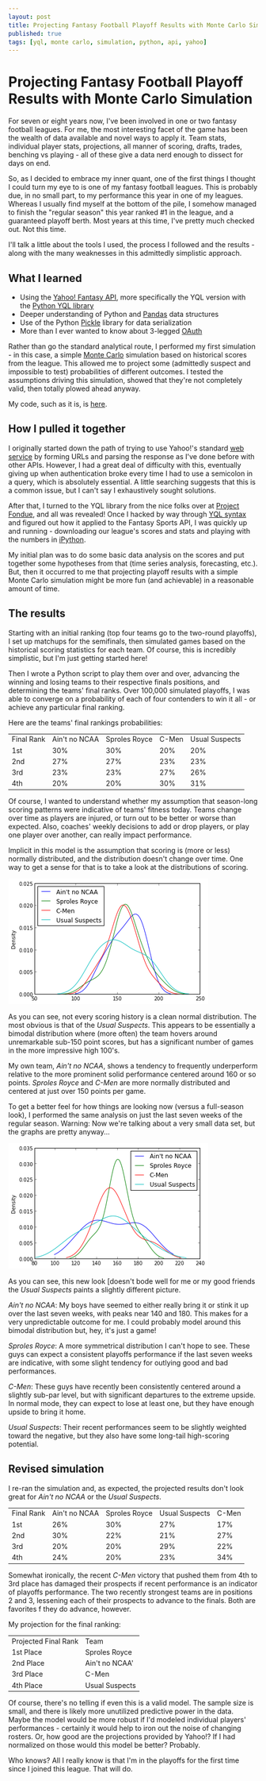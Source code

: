 ```yaml
---
layout: post
title: Projecting Fantasy Football Playoff Results with Monte Carlo Simulation
published: true
tags: [yql, monte carlo, simulation, python, api, yahoo]
---
```


# Projecting Fantasy Football Playoff Results with Monte Carlo Simulation

For seven or eight years now, I've been involved in one or two fantasy football leagues. For me, the most interesting facet of the game has been the wealth of data available and novel ways to apply it. Team stats, individual player stats, projections, all manner of scoring, drafts, trades, benching vs playing - all of these give a data nerd enough to dissect for days on end. 

So, as I decided to embrace my inner quant, one of the first things I thought I could turn my eye to is one of my fantasy football leagues. This is probably due, in no small part, to my performance this year in one of my leagues.  Whereas I usually find myself at the bottom of the pile, I somehow managed to finish the "regular season" this year ranked #1 in the league, and a guaranteed playoff berth.  Most years at this time, I've pretty much checked out.  Not this time.

I'll talk a little about the tools I used, the process I followed and the results - along with the many weaknesses in this admittedly simplistic approach.

## What I learned
- Using the [Yahoo! Fantasy API](http://developer.yahoo.com/fantasysports/), more specifically the YQL version with the [Python YQL library](http://docs.python-yql.org/en/latest/)
- Deeper understanding of Python and [Pandas](http://pandas.pydata.org/) data structures
- Use of the Python [Pickle](http://docs.python.org/2/library/pickle.html) library for data serialization
- More than I ever wanted to know about 3-legged [OAuth](http://en.wikipedia.org/wiki/OAuth)

Rather than go the standard analytical route, I performed my first simulation - in this case, a simple [Monte Carlo](http://en.wikipedia.org/wiki/Monte_Carlo_method) simulation based on historical scores from the league.  This allowed me to project some (admittedly suspect and impossible to test) probabilities of different outcomes.  I tested the assumptions driving this simulation, showed that they're not completely valid, then totally plowed ahead anyway.

My code, such as it is, is [here](https://github.com/wimsy/ffball).

## How I pulled it together
I originally started down the path of trying to use Yahoo!'s standard [web service](http://developer.yahoo.com/fantasysports/guide/) by forming URLs and parsing the response as I've done before with other APIs. However, I had a great deal of difficulty with this, eventually giving up when authentication broke every time I had to use a semicolon in a query, which is absolutely essential.  A little searching suggests that this is a common issue, but I can't say I exhaustively sought solutions.

After that, I turned to the YQL library from the nice folks over at [Project Fondue](http://projectfondue.com/), and all was revealed! Once I hacked by way through [YQL syntax](http://developer.yahoo.com/yql/) and figured out how it applied to the Fantasy Sports API, I was quickly up and running - downloading our league's scores and stats and playing with the numbers in [iPython](http://ipython.org/).

My initial plan was to do some basic data analysis on the scores and put together some hypotheses from that (time series analysis, forecasting, etc.). But, then it occurred to me that projecting playoff results with a simple Monte Carlo simulation might be more fun (and achievable) in a reasonable amount of time.

## The results
Starting with an initial ranking (top four teams go to the two-round playoffs), I set up matchups for the semifinals, then simulated games based on the historical scoring statistics for each team. Of course, this is incredibly simplistic, but I'm just getting started here!

Then I wrote a Python script to play them over and over, advancing the winning and losing teams to their respective finals positions, and determining the teams' final ranks.  Over 100,000 simulated playoffs, I was able to converge on a probability of each of four contenders to win it all - or achieve any particular final ranking.

Here are the teams' final rankings probabilities:

<table>
	<tr>
		<td>Final Rank</td>
		<td>Ain't no NCAA</td>
		<td>Sproles Royce</td>
		<td>C-Men</td>
		<td>Usual Suspects</td>
	</tr>
	<tr>
		<td>1st</td>
		<td>30%</td>
		<td>30%</td>
		<td>20%</td>
		<td>20%</td>
	</tr>
	<tr>
		<td>2nd</td>
		<td>27%</td>
		<td>27%</td>
		<td>23%</td>
		<td>23%</td>
	</tr>
	<tr>
		<td>3rd</td>
		<td>23%</td>
		<td>23%</td>
		<td>27%</td>
		<td>26%</td>
	</tr>
	<tr>
		<td>4th</td>
		<td>20%</td>
		<td>20%</td>
		<td>30%</td>
		<td>31%</td>
	</tr>
</table>

Of course, I wanted to understand whether my assumption that season-long scoring patterns were indicative of teams' fitness today.  Teams change over time as players are injured, or turn out to be better or worse than expected. Also, coaches' weekly decisions to add or drop players, or play one player over another, can really impact performance.

Implicit in this model is the assumption that scoring is (more or less) normally distributed, and the distribution doesn't change over time. One way to get a sense for that is to take a look at the distributions of scoring.

![Distribution of scores](/images/ffball_dist_1.png "Full-season distribution of scores for the top four teams.")

As you can see, not every scoring history is a clean normal distribution.  The most obvious is that of the *Usual Suspects*.  This appears to be essentially a bimodal distribution where (more often) the team hovers around unremarkable sub-150 point scores, but has a significant number of games in the more impressive high 100's.

My own team, *Ain't no NCAA*, shows a tendency to frequently underperform relative to the more prominent solid performance centered around 160 or so points.  *Sproles Royce* and *C-Men* are more normally distributed and centered at just over 150 points per game.

To get a better feel for how things are looking now (versus a full-season look), I performed the same analysis on just the last seven weeks of the regular season. Warning: Now we're talking about a very small data set, but the graphs are pretty anyway...

![Distribution of scores - last 7 weeks](/images/ffball_dist_2.png "Second-half distribution of scores for the top four teams.")

As you can see, this new look [doesn't bode well for me or my good friends the *Usual Suspects* paints a slightly different picture.

*Ain't no NCAA*: My boys have seemed to either really bring it or stink it up over the last seven weeks, with peaks near 140 and 180.  This makes for a very unpredictable outcome for me.  I could probably model around this bimodal distribution but, hey, it's just a game!

*Sproles Royce*: A more symmetrical distribution I can't hope to see. These guys can expect a consistent playoffs performance if the last seven weeks are indicative, with some slight tendency for outlying good and bad performances.

*C-Men*: These guys have recently been consistently centered around a slightly sub-par level, but with significant departures to the extreme upside.  In normal mode, they can expect to lose at least one, but they have enough upside to bring it home.

*Usual Suspects*: Their recent performances seem to be slightly weighted toward the negative, but they also have some long-tail high-scoring potential.

## Revised simulation
I re-ran the simulation and, as expected, the projected results don't look great for *Ain't no NCAA* or the *Usual Suspects*.

<table>
	<tr>
		<td>Final Rank</td>
		<td>Ain't no NCAA</td>
		<td>Sproles Royce</td>
		<td>Usual Suspects</td>
		<td>C-Men</td>
	</tr>
	<tr>
		<td>1st</td>
		<td>26%</td>
		<td>30%</td>
		<td>27%</td>
		<td>17%</td>
	</tr>
	<tr>
		<td>2nd</td>
		<td>30%</td>
		<td>22%</td>
		<td>21%</td>
		<td>27%</td>
	</tr>
	<tr>
		<td>3rd</td>
		<td>20%</td>
		<td>20%</td>
		<td>29%</td>
		<td>22%</td>
	</tr>
	<tr>
		<td>4th</td>
		<td>24%</td>
		<td>20%</td>
		<td>23%</td>
		<td>34%</td>
	</tr>
</table>

Somewhat ironically, the recent *C-Men* victory that pushed them from 4th to 3rd place has damaged their prospects if recent performance is an indicator of playoffs performance. The two recently strongest teams are in positions 2 and 3, lessening each of their prospects to advance to the finals.  Both are favorites f they do advance, however. 

My projection for the final ranking:
<table>
	<tr>
		<td>Projected Final Rank</td>
		<td>Team</td>
	</tr>
	<tr>
		<td>1st Place</td>
		<td>Sproles Royce</td>
	</tr>
	<tr>
		<td>2nd Place</td>
		<td>Ain't no NCAA'</td>
	</tr>
	<tr>
		<td>3rd Place</td>
		<td>C-Men</td>
	</tr>
	<tr>
		<td>4th Place</td>
		<td>Usual Suspects</td>
	</tr>
</table>

Of course, there's no telling if even this is a valid model. The sample size is small, and there is likely more unutilized predictive power in the data. Maybe the model would be more robust if I'd modeled individual players' performances - certainly it would help to iron out the noise of changing rosters.  Or, how good are the projections provided by Yahoo!? If I had normalized on those would this model be better? Probably.

Who knows? All I really know is that I'm in the playoffs for the first time since I joined this league.  That will do.